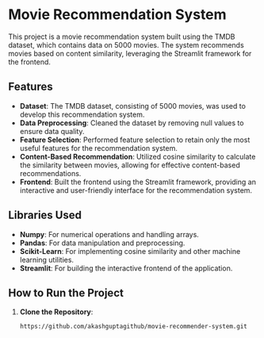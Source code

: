 # Movie Recommendation System

This project is a movie recommendation system built using the TMDB dataset, which contains data on 5000 movies. The system recommends movies based on content similarity, leveraging the Streamlit framework for the frontend.

## Features

- **Dataset**: The TMDB dataset, consisting of 5000 movies, was used to develop this recommendation system.
- **Data Preprocessing**: Cleaned the dataset by removing null values to ensure data quality.
- **Feature Selection**: Performed feature selection to retain only the most useful features for the recommendation system.
- **Content-Based Recommendation**: Utilized cosine similarity to calculate the similarity between movies, allowing for effective content-based recommendations.
- **Frontend**: Built the frontend using the Streamlit framework, providing an interactive and user-friendly interface for the recommendation system.

## Libraries Used

- **Numpy**: For numerical operations and handling arrays.
- **Pandas**: For data manipulation and preprocessing.
- **Scikit-Learn**: For implementing cosine similarity and other machine learning utilities.
- **Streamlit**: For building the interactive frontend of the application.

## How to Run the Project

1. **Clone the Repository**:
   ```bash
   https://github.com/akashguptagithub/movie-recommender-system.git
   ```
